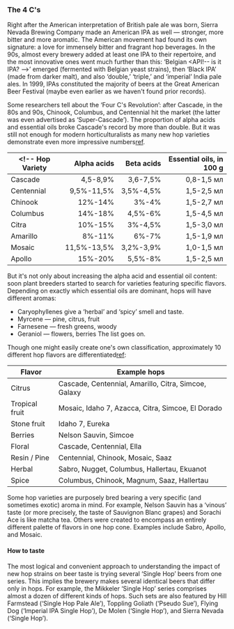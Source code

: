 ### The 4 C's

Right after the American interpretation of British pale ale was born, Sierra Nevada Brewing Company made an American IPA as well — stronger, more bitter and more aromatic. The American movement had found its own signature: a love for immensely bitter and fragrant hop beverages. In the 90s, almost every brewery added at least one IPA to their repertoire, and the most innovative ones went much further than this: ‘Belgian <API!--  is it IPA? -->’ emerged (fermented with Belgian yeast strains), then ‘Black IPA’ (made from darker malt), and also ‘double,’ ‘triple,’ and ‘imperial’ India pale ales. In 1999, IPAs  constituted the majority of beers at the Great American Beer Festival (maybe even earlier as we haven't found prior records).

Some researchers tell about the ‘Four C's Revolution’: after Cascade, in the 80s and 90s, Chinook, Columbus, and Centennial hit the market (the latter was even advertised as ‘Super-Cascade’). The proportion of alpha acids and essential oils broke Cascade's record by more than double. But it was still not enough for modern horticulturalists as many new hop varieties demonstrate even more impressive numbers[ref](http://www.hopslist.com).

|<!--  Hop Variety | Alpha acids | Beta acids | Essential oils, in 100 g |
|-------------|------------:|-----------:|-----------:|
| Cascade     | 4,5-8,9%    | 3,6-7,5%   | 0,8-1,5 мл |
| Centennial  | 9,5%-11,5%  | 3,5%-4,5%  | 1,5-2,5 мл |
| Chinook     | 12%-14%     | 3%-4%      | 1,5-2,7 мл |
| Columbus    | 14%-18%     | 4,5%-6%    | 1,5-4,5 мл |
| Citra       | 10%-15%     | 3%-4,5%    | 1,5-3,0 мл |
| Amarillo    | 8%-11%      | 6%-7%      | 1,5-1,9 мл |
| Mosaic      | 11,5%-13,5% | 3,2%-3,9%  | 1,0-1,5 мл |
| Apollo      | 15%-20%     | 5,5%-8%    | 1,5-2,5 мл | -Change all the Percentages- 4,5% to 4.5%, use a period instead of comma: you can do this in one go?->

But it's not only about increasing the alpha acid and essential oil content: soon plant breeders started to search for varieties featuring specific flavors. Depending on exactly which essential oils are dominant, hops will have different aromas:
  * Caryophyllenes give a ‘herbal’ and ‘spicy’ smell and taste.
  * Myrcene — pine, citrus, fruit
  * Farnesene — fresh greens, woody
  * Geraniol — flowers, berries
The list goes on.


Though one might easily create one's own classification, approximately 10 different hop flavors are differentiated[ref](https://beermaverick.com/the-science-behind-identifying-hop-aromas/):

| Flavor              | Example hops                   |
|---------------------|--------------------------------|
| Citrus              | Cascade, Centennial, Amarillo, Citra, Simcoe, Galaxy |
| Tropical fruit      | Mosaic, Idaho 7, Azacca, Citra, Simcoe, El Dorado |
| Stone fruit         | Idaho 7, Eureka |
| Berries             | Nelson Sauvin, Simcoe |
| Floral              | Cascade, Centennial, Ella |
| Resin / Pine        | Centennial, Chinook, Mosaic, Saaz |
| Herbal              | Sabro, Nugget, Columbus, Hallertau, Ekuanot |
| Spice               | Columbus, Chinook, Magnum, Saaz, Hallertau |

Some hop varieties are purposely bred bearing a very specific (and sometimes exotic) aroma in mind. For example, Nelson Sauvin has a ‘vinous’ taste (or more precisely, the taste of Sauvignon Blanc grapes) and Sorachi Ace is like matcha tea. Others were created to encompass an entirely different palette of flavors in one hop cone. Examples include Sabro, Apollo, and Mosaic.

#### How to taste

The most logical and convenient approach to understanding the impact of new hop strains  on beer taste is trying several ‘Single Hop’ beers from one series. This implies the brewery makes several identical beers that differ only in hops. For example, the Mikkeler ‘Single Hop’ series comprises almost a dozen of different kinds of hops. Such sets are also featured by Hill Farmstead (‘Single Hop Pale Ale’), Toppling Goliath (‘Pseudo Sue’), Flying Dog (‘Imperial IPA Single Hop’), De Molen (‘Single Hop’), and Sierra Nevada (‘Single Hop’).